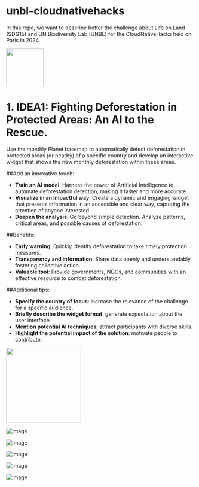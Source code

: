 # unbl-cloudnativehacks
In this repo, we want to describe better the challenge about Life on Land (SDG15) and UN Biodiversity Lab (UNBL) for the CloudNativeHacks held on Paris in 2024.

<img src="https://github.com/unepwcmc/unbl-cloudnativehacks/assets/141819111/6b95c033-91a0-49d3-b02a-d06086cd875e" height="100">

# 1. IDEA1:  Fighting Deforestation in Protected Areas: An AI to the Rescue.

Use the monthly Planet basemap to automatically detect deforestation in protected areas (or nearby) of a specific country and develop an interactive widget that shows the new monthly deforestation within these areas.

##Add an innovative touch:

- **Train an AI model**: Harness the power of Artificial Intelligence to automate deforestation detection, making it faster and more accurate.
- **Visualize in an impactful way**: Create a dynamic and engaging widget that presents information in an accessible and clear way, capturing the attention of anyone interested.
- **Deepen the analysis**: Go beyond simple detection. Analyze patterns, critical areas, and possible causes of deforestation.

##Benefits:
- **Early warning**: Quickly identify deforestation to take timely protection measures.
- **Transparency and information**: Share data openly and understandably, fostering collective action.
- **Valuable tool**: Provide governments, NGOs, and communities with an effective resource to combat deforestation.

##Additional tips:
- **Specify the country of focus**: increase the relevance of the challenge for a specific audience.
- **Briefly describe the widget format**: generate expectation about the user interface.
- **Mention potential AI techniques**: attract participants with diverse skills.
- **Highlight the potential impact of the solution**: motivate people to contribute.

<img src="[https://github.com/unepwcmc/unbl-cloudnativehacks/assets/141819111/6b95c033-91a0-49d3-b02a-d06086cd875e](https://github.com/unepwcmc/unbl-cloudnativehacks/assets/141819111/add289e3-e448-488d-a21e-6550e23fc489)" height="200">

![image](https://github.com/unepwcmc/unbl-cloudnativehacks/assets/141819111/add289e3-e448-488d-a21e-6550e23fc489)

![image](https://github.com/unepwcmc/unbl-cloudnativehacks/assets/141819111/41b3885c-c08f-4471-9553-9adcf2a59325)

![image](https://github.com/unepwcmc/unbl-cloudnativehacks/assets/141819111/ffb60b66-fecc-48e8-94fa-3970df1087b1)

![image](https://github.com/unepwcmc/unbl-cloudnativehacks/assets/141819111/25806122-a653-41dc-9596-4a1882c047e5)

![image](https://github.com/unepwcmc/unbl-cloudnativehacks/assets/141819111/db2041aa-b732-45a9-8b7c-8233bb36dd26)


